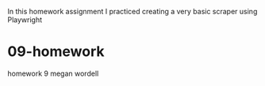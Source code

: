In this homework assignment I practiced creating a very basic scraper using Playwright

# 09-homework
homework 9 megan wordell
